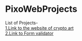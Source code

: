 # PixoWebProjects
List of Projects-\
[1.Link to the website of crypto art](https://kavya-25.github.io/PixoWebProjects/pixoWebProjects/)\
[2.Link to Form validator](https://kavya-25.github.io/PixoWebProjects/formvalidator/)

